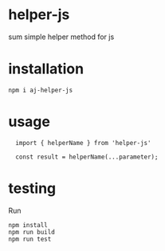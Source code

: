 # helper-js
sum simple helper method for js
# installation 
```
npm i aj-helper-js
```

# usage

```
  import { helperName } from 'helper-js'
  
  const result = helperName(...parameter);
```

# testing
Run
```
npm install
npm run build
npm run test
```
